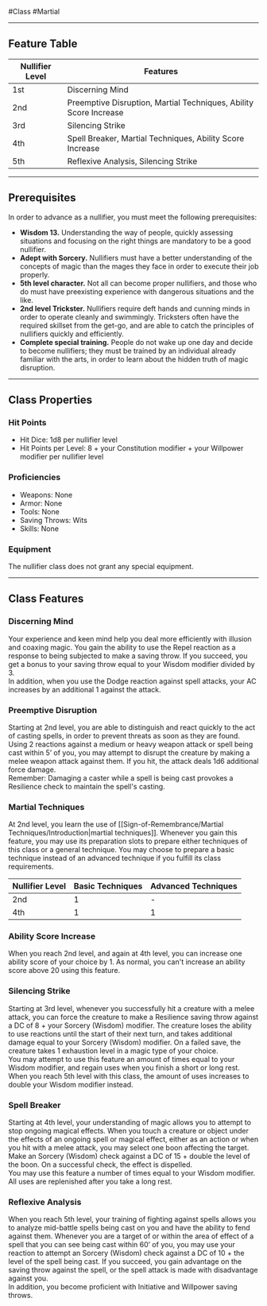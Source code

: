 #Class #Martial 
- - -
## Feature Table
 
| **Nullifier Level** | **Features**                                                      |
| ------------------- | ----------------------------------------------------------------- |
| 1st                 | Discerning Mind                                                   |
| 2nd                 | Preemptive Disruption, Martial Techniques, Ability Score Increase |
| 3rd                 | Silencing Strike                                                  |
| 4th                 | Spell Breaker, Martial Techniques, Ability Score Increase         |
| 5th                 | Reflexive Analysis, Silencing Strike                              |
- - -
## Prerequisites
 
In order to advance as a nullifier, you must meet the following prerequisites:

- **Wisdom 13.** Understanding the way of people, quickly assessing situations and focusing on the right things are mandatory to be a good nullifier.
- **Adept with Sorcery.** Nullifiers must have a better understanding of the concepts of magic than the mages they face in order to execute their job properly.
- **5th level character.** Not all can become proper nullifiers, and those who do must have preexisting experience with dangerous situations and the like.
- **2nd level Trickster.** Nullifiers require deft hands and cunning minds in order to operate cleanly and swimmingly. Tricksters often have the required skillset from the get-go, and are able to catch the principles of nullifiers quickly and efficiently.
- **Complete special training.** People do not wake up one day and decide to become nullifiers; they must be trained by an individual already familiar with the arts, in order to learn about the hidden truth of magic disruption.
- - -
## Class Properties
 
### Hit Points
 
- Hit Dice: 1d8 per nullifier level
- Hit Points per Level: 8 + your Constitution modifier + your Willpower modifier per nullifier level
 
### Proficiencies
 
- Weapons: None
- Armor: None
- Tools: None
- Saving Throws: Wits
- Skills: None
 
### Equipment
 
The nullifier class does not grant any special equipment.
   
- - -
## Class Features
 
### Discerning Mind
 
Your experience and keen mind help you deal more efficiently with illusion and coaxing magic. You gain the ability to use the Repel reaction as a response to being subjected to make a saving throw. If you succeed, you get a bonus to your saving throw equal to your Wisdom modifier divided by 3.  
In addition, when you use the Dodge reaction against spell attacks, your AC increases by an additional 1 against the attack.
 
### Preemptive Disruption
 
Starting at 2nd level, you are able to distinguish and react quickly to the act of casting spells, in order to prevent threats as soon as they are found. Using 2 reactions against a medium or heavy weapon attack or spell being cast within 5’ of you, you may attempt to disrupt the creature by making a melee weapon attack against them. If you hit, the attack deals 1d6 additional force damage.  
Remember: Damaging a caster while a spell is being cast provokes a Resilience check to maintain the spell's casting.
 
### Martial Techniques
 
At 2nd level, you learn the  use of [[Sign-of-Remembrance/Martial Techniques/Introduction|martial techniques]]. Whenever you gain this feature, you may use its preparation slots to prepare either techniques of this class or a general technique. You may choose to prepare a basic technique instead of an advanced technique if you fulfill its class requirements.
 
| **Nullifier Level** | **Basic Techniques** | **Advanced Techniques** |
| ------------------- | -------------------- | ----------------------- |
| 2nd                 | 1                    | -                       |
| 4th                 | 1                    | 1                       |
 
### Ability Score Increase
 
When you reach 2nd level, and again at 4th level, you can increase one ability score of your choice by 1. As normal, you can't increase an ability score above 20 using this feature.
 
### Silencing Strike
 
Starting at 3rd level, whenever you successfully hit a creature with a melee attack, you can force the creature to make a Resilience saving throw against a DC of 8 + your Sorcery (Wisdom) modifier. The creature loses the ability to use reactions until the start of their next turn, and takes additional damage equal to your Sorcery (Wisdom) modifier. On a failed save, the creature takes 1 exhaustion level in a magic type of your choice.  
You may attempt to use this feature an amount of times equal to your Wisdom modifier, and regain uses when you finish a short or long rest. When you reach 5th level with this class, the amount of uses increases to double your Wisdom modifier instead.
 
### Spell Breaker
 
Starting at 4th level, your understanding of magic allows you to attempt to stop ongoing magical effects. When you touch a creature or object under the effects of an ongoing spell or magical effect, either as an action or when you hit with a melee attack, you may select one boon affecting the target. Make an Sorcery (Wisdom) check against a DC of 15 + double the level of the boon. On a successful check, the effect is dispelled.  
You may use this feature a number of times equal to your Wisdom modifier. All uses are replenished after you take a long rest.
 
### Reflexive Analysis
 
When you reach 5th level, your training of fighting against spells allows you to analyze mid-battle spells being cast on you and have the ability to fend against them. Whenever you are a target of or within the area of effect of a spell that you can see being cast within 60’ of you, you may use your reaction to attempt an Sorcery (Wisdom) check against a DC of 10 + the level of the spell being cast. If you succeed, you gain advantage on the saving throw against the spell, or the spell attack is made with disadvantage against you.  
In addition, you become proficient with Initiative and Willpower saving throws.